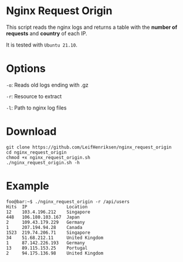 # Nginx Request Origin
This script reads the nginx logs and returns a table with the __number of requests__ and __country__ of each IP.

It is tested with `Ubuntu 21.10`.

# Options
`-o`: Reads old logs ending with .gz

`-r`: Resource to extract

`-l`: Path to nginx log files

# Download
```
git clone https://github.com/LeifHenriksen/nginx_request_origin
cd nginx_request_origin
chmod +x nginx_request_origin.sh
./nginx_request_origin.sh -h
```

# Example
```console
foo@bar:~$ ./nginx_request_origin -r /api/users
Hits  IP               Location
12    103.4.196.212    Singapore
448   106.180.103.167  Japan
2     109.43.179.229   Germany
1     207.194.94.28    Canada
1523  219.74.206.71    Singapore
34    51.68.212.11     United Kingdom
1     87.142.226.193   Germany
13    89.115.153.25    Portugal
2     94.175.136.98    United Kingdom
```
